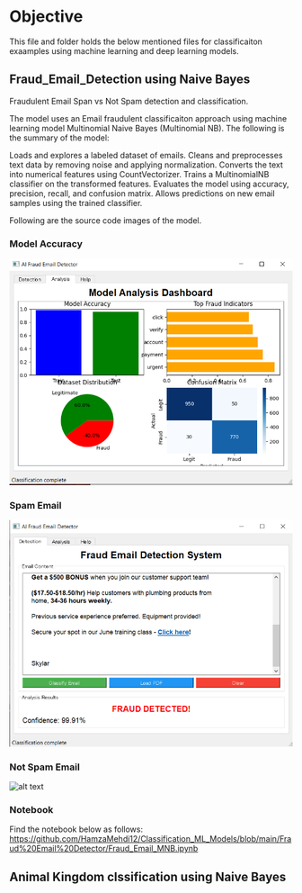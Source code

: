 # Objective
This file and folder holds the below mentioned files for classificaiton exaamples using machine learning and deep learning models.

## Fraud_Email_Detection using Naive Bayes
Fraudulent Email Span vs Not Spam detection and classification.


The model uses an Email fraudulent classificaiton approach using machine learning model Multinomial Naive Bayes (Multinomial NB). The following is the summary of the model:

Loads and explores a labeled dataset of emails.
Cleans and preprocesses text data by removing noise and applying normalization.
Converts the text into numerical features using CountVectorizer.
Trains a MultinomialNB classifier on the transformed features.
Evaluates the model using accuracy, precision, recall, and confusion matrix.
Allows predictions on new email samples using the trained classifier.

Following are the source code images of the model.
### Model Accuracy
![alt text](https://github.com/HamzaMehdi12/Classification_ML_Models/blob/main/Fraud%20Email%20Detector/Analysis.png?raw=true)
### Spam Email
![alt text](https://github.com/HamzaMehdi12/Classification_ML_Models/blob/main/Fraud%20Email%20Detector/Fraud_Detection.png?raw=true)
### Not Spam Email
![alt text](https://github.com/HamzaMehdi12/Classification_ML_Models/blob/main/Fraud%20Email%20Detector/Not_Spam.pngraw=true)

### Notebook
Find the notebook below as follows:
https://github.com/HamzaMehdi12/Classification_ML_Models/blob/main/Fraud%20Email%20Detector/Fraud_Email_MNB.ipynb


## Animal Kingdom clssification using Naive Bayes
